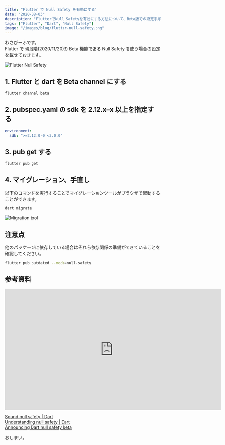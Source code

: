 ```yaml
---
title: "Flutter で Null Safety を有効にする"
date: "2020-08-03"
description: "FlutterでNull Safetyを有効にする方法について、Beta版での設定手順とマイグレーションツールの使い方を解説"
tags: ["Flutter", "Dart", "Null Safety"]
image: "/images/blog/flutter-null-safety.png"
---
```


わさびーふです。  
Flutter で 現段階(2020/11/20)の Beta 機能である Null Safety を使う場合の設定を載せておきます。

![Flutter Null Safety](https://cdn-images-1.medium.com/max/800/1*68k6w8FfHgrT_H8OTVM1rw.png)

## 1. Flutter と dart を Beta channel にする

```bash
flutter channel beta
```

## 2. pubspec.yaml の sdk を **2.12.x–x** 以上を指定する

```yaml
environment:
  sdk: ">=2.12.0-0 <3.0.0"
```

## 3. pub get する

```bash
flutter pub get
```

## 4. マイグレーション、手直し

以下のコマンドを実行することでマイグレーションツールがブラウザで起動することができます。

```bash
dart migrate
```

![Migration tool](https://cdn-images-1.medium.com/max/800/1*8Hezq8pO6n8YNhzhcbdoeg.png)

## 注意点

他のパッケージに依存している場合はそれら依存関係の準備ができていることを確認してください。

```bash
flutter pub outdated --mode=null-safety
```

## 参考資料

<iframe src="https://www.youtube.com/embed/iYhOU9AuaFs?start=1&feature=oembed" width="700" height="393" frameborder="0" scrolling="no"></iframe>

[Sound null safety | Dart](https://dart.dev/null-safety)  
[Understanding null safety | Dart](https://dart.dev/null-safety/understanding-null-safety)  
[Announcing Dart null safety beta](https://medium.com/dartlang/announcing-dart-null-safety-beta-87610fee6730)

おしまい。
